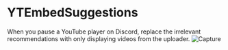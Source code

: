 # YTEmbedSuggestions
When you pause a YouTube player on Discord, replace the irrelevant recommendations with only displaying videos from the uploader.
![Capture](https://user-images.githubusercontent.com/36400787/129460350-94dec5b3-a9f4-47aa-86e5-b151d817d1d8.PNG)

